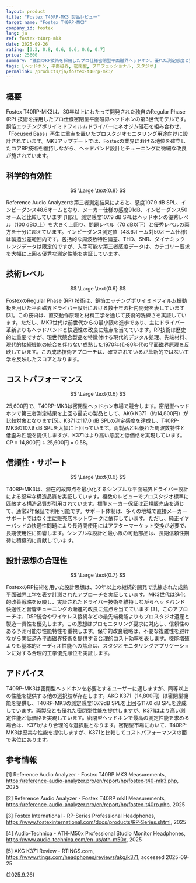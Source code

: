 ```yaml
---
layout: product
title: "Fostex T40RP-MK3 製品レビュー"
target_name: "Fostex T40RP-MK3"
company_id: fostex
lang: ja
ref: fostex-t40rp-mk3
date: 2025-09-26
rating: [3.3, 0.8, 0.6, 0.6, 0.6, 0.7]
price: 25600
summary: "独自のRP技術を採用したプロ仕様密閉型平面磁界ヘッドホン。優れた測定感度と独特な密閉型機能を競争力のある価格で提供"
tags: [ヘッドホン, 平面磁界, 密閉型, プロフェッショナル, スタジオ]
permalink: /products/ja/fostex-t40rp-mk3/
---
```


## 概要

Fostex T40RP-MK3は、30年以上にわたって開発された独自のRegular Phase (RP) 技術を採用したプロ仕様密閉型平面磁界ヘッドホンの第3世代モデルです。銅箔エッチングポリイミドフィルムドライバーにネオジム磁石を組み合わせ、「Focused Bass」再生に重点を置いたプロスタジオモニタリング用途向けに設計されています。MK3アップデートでは、Fostexの業界における地位を確立したコアRP技術を維持しながら、ヘッドバンド設計とチューニングに微細な改良が施されています。

## 科学的有効性

$$ \Large \text{0.8} $$

Reference Audio Analyzerの第三者測定結果によると、感度107.9 dB SPL、インピーダンス48.6オームとなり、メーカー仕様の感度91dB、インピーダンス50オームと比較しています [1][2]。測定感度107.9 dB SPLはヘッドホンの優秀レベル（100 dB以上）を大きく上回り、問題レベル（70 dB以下）と優秀レベルの両方を十分に超えています。インピーダンス測定値（48.6オーム対50オーム仕様）は製造公差範囲内です。包括的な周波数特性偏差、THD、SNR、ダイナミックレンジデータは限定的ですが、入手可能な第三者感度データは、カテゴリー要求を大幅に上回る優秀な測定性能を実証しています。

## 技術レベル

$$ \Large \text{0.6} $$

FostexのRegular Phase (RP) 技術は、銅箔エッチングポリイミドフィルム振動板を用いた平面磁界ドライバー設計における数十年の社内開発を表しています [3]。この技術は、直交動作原理と材料工学を通じて技術的洗練さを実証しています。ただし、MK3世代は前世代からの最小限の進歩であり、主にドライバー革新よりもヘッドバンドと快適性の改良に焦点を当てています。RP技術は歴史的に重要ですが、現世代競合製品を特徴付ける現代的デジタル処理、先端材料、現代的接続機能の統合を伴わない成熟した1970年代-80年代の平面磁界原理を反映しています。この成熟技術アプローチは、確立されているが革新的ではない工学を反映したスコアとなります。

## コストパフォーマンス

$$ \Large \text{0.6} $$

25,600円で、T40RP-MK3は密閉型ヘッドホン市場で競合します。密閉型ヘッドホンで第三者測定結果を上回る最安の製品として、AKG K371（約14,800円）が比較対象となります[5]。K371は117.0 dB SPLの測定感度を達成し、T40RP-MK3の107.9 dB SPLを大幅に上回っています。両製品とも優れた周波数特性と低歪み性能を提供しますが、K371はより高い感度と低価格を実現しています。CP = 14,800円 ÷ 25,600円 = 0.58。

## 信頼性・サポート

$$ \Large \text{0.6} $$

T40RP-MK3は、潜在的故障点を最小化するシンプルな平面磁界ドライバー設計による堅牢な構造品質を実証しています。複数のレビューでプロスタジオ標準に匹敵する構造品質が引用されています。標準メーカー保証は正規販売店を通じて、通常2年保証で利用可能です。サポート体制は、多くの地域で直接メーカーサポートではなく主に販売店ネットワークに依存しています。ただし、純正イヤーパッドの快適性問題により長時間使用にはアフターマーケット交換が必要で、長期使用性に影響します。シンプルな設計と最小限の可動部品は、長期信頼性期待に積極的に貢献しています。

## 設計思想の合理性

$$ \Large \text{0.7} $$

FostexのRP技術を用いた設計思想は、30年以上の継続的開発で洗練された成熟平面磁界工学を表す計測されたアプローチを実証しています。MK3世代は進化的改善戦略を反映し、実証されたドライバー技術を維持しながらヘッドバンド快適性と音響チューニングの漸進的改良に焦点を当てています [3]。このアプローチは、DSP統合やワイヤレス接続などの最先端機能よりもプロスタジオ遺産と製造一貫性を優先します。この思想はプロモニタリング要求に対応し、信頼性のある予測可能な性能特性を重視します。保守的改良戦略は、不要な複雑性を避けながら実証済み平面磁界技術を提供する合理的コスト効率を表します。機能増殖よりも基本的オーディオ性能への焦点は、スタジオモニタリングアプリケーションに対する合理的工学優先順位を実証します。

## アドバイス

T40RP-MK3は密閉型ヘッドホンを必要とするユーザーに適しますが、同等以上の性能を提供する他の選択肢が存在します。AKG K371（14,800円）は密閉型機能を提供し、T40RP-MK3の測定感度107.9dB SPLを上回る117.0 dB SPLを達成しています。両製品とも優れた密閉型性能を提供しますが、K371はより高い測定性能と低価格を実現しています。密閉型ヘッドホンで最高の測定性能を求める場合は、K371がより合理的な選択肢となります。密閉型市場において、T40RP-MK3は堅実な性能を提供しますが、K371と比較してコストパフォーマンスの面で劣位にあります。

## 参考情報

[1] Reference Audio Analyzer - Fostex T40RP MK3 Measurements, https://reference-audio-analyzer.pro/en/report/hp/fostex-t40-mk3.php, 2025

[2] Reference Audio Analyzer - Fostex T40RP mkII Measurements, https://reference-audio-analyzer.pro/en/report/hp/fostex-t40rp.php, 2025

[3] Fostex International - RP-Series Professional Headphones, https://www.fostexinternational.com/docs/products/RP-Series.shtml, 2025

[4] Audio-Technica - ATH-M50x Professional Studio Monitor Headphones, https://www.audio-technica.com/en-us/ath-m50x, 2025

[5] AKG K371 Review - RTINGS.com, https://www.rtings.com/headphones/reviews/akg/k371, accessed 2025-09-25

(2025.9.26)